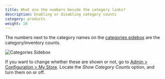 ```yaml
---
title: What are the numbers beside the category links?
description: Enabling or disabling category counts 
category: products
weight: 10
---
```


The numbers next to the category names on the [categories sidebox](/user/sideboxes/categories_sidebox/) are the category/inventory counts. 

![Categories Sidebox](/images/sidebox_categories.png)

If you want to change whether these are shown or not, go to [Admin > Configuration > My Store](/user/admin_pages/configuration/configuration_mystore/). 
Locate the *Show Category Counts* option, and turn them on or off. 

